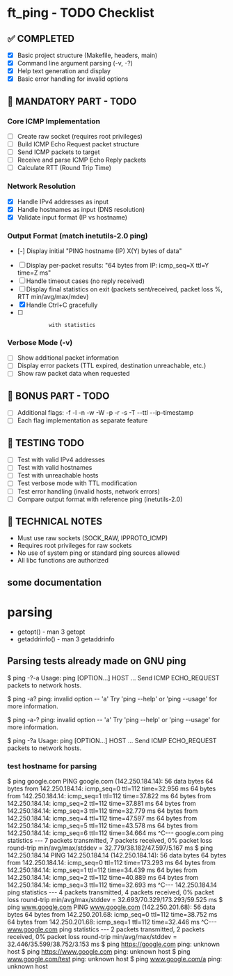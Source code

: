 # ft_ping - TODO Checklist

## ✅ COMPLETED
- [x] Basic project structure (Makefile, headers, main)
- [x] Command line argument parsing (-v, -?)
- [x] Help text generation and display
- [x] Basic error handling for invalid options

## 🔄 MANDATORY PART - TODO

### Core ICMP Implementation
- [ ] Create raw socket (requires root privileges)
- [ ] Build ICMP Echo Request packet structure
- [ ] Send ICMP packets to target
- [ ] Receive and parse ICMP Echo Reply packets
- [ ] Calculate RTT (Round Trip Time)

### Network Resolution
- [x] Handle IPv4 addresses as input
- [x] Handle hostnames as input (DNS resolution)
- [x] Validate input format (IP vs hostname)

### Output Format (match inetutils-2.0 ping)
- [-] Display initial "PING hostname (IP) X(Y) bytes of data"
- [ ] Display per-packet results: "64 bytes from IP: icmp_seq=X ttl=Y time=Z ms"
- [ ] Handle timeout cases (no reply received)
- [ ] Display final statistics on exit (packets sent/received, packet loss %, RTT min/avg/max/mdev)
- [x] Handle Ctrl+C gracefully 
- [ ]               with statistics

### Verbose Mode (-v)
- [ ] Show additional packet information
- [ ] Display error packets (TTL expired, destination unreachable, etc.)
- [ ] Show raw packet data when requested

## 🎯 BONUS PART - TODO
- [ ] Additional flags: -f -l -n -w -W -p -r -s -T --ttl --ip-timestamp
- [ ] Each flag implementation as separate feature

## 🧪 TESTING TODO
- [ ] Test with valid IPv4 addresses
- [ ] Test with valid hostnames
- [ ] Test with unreachable hosts
- [ ] Test verbose mode with TTL modification
- [ ] Test error handling (invalid hosts, network errors)
- [ ] Compare output format with reference ping (inetutils-2.0)

## 📝 TECHNICAL NOTES
- Must use raw sockets (SOCK_RAW, IPPROTO_ICMP)
- Requires root privileges for raw sockets
- No use of system ping or standard ping sources allowed
- All libc functions are authorized

## some documentation
# parsing
- getopt() - man 3 getopt
- getaddrinfo() - man 3 getaddrinfo



## Parsing tests already made on GNU ping

$ ping -?-a
Usage: ping [OPTION...] HOST ...
Send ICMP ECHO_REQUEST packets to network hosts.

$ ping -a?
ping: invalid option -- 'a'
Try 'ping --help' or 'ping --usage' for more information.

$ ping -a-?
ping: invalid option -- 'a'
Try 'ping --help' or 'ping --usage' for more information.

$ ping -?a
Usage: ping [OPTION...] HOST ...
Send ICMP ECHO_REQUEST packets to network hosts.

### test hostname for parsing

$ ping google.com
PING google.com (142.250.184.14): 56 data bytes
64 bytes from 142.250.184.14: icmp_seq=0 ttl=112 time=32.956 ms
64 bytes from 142.250.184.14: icmp_seq=1 ttl=112 time=37.822 ms
64 bytes from 142.250.184.14: icmp_seq=2 ttl=112 time=37.881 ms
64 bytes from 142.250.184.14: icmp_seq=3 ttl=112 time=32.779 ms
64 bytes from 142.250.184.14: icmp_seq=4 ttl=112 time=47.597 ms
64 bytes from 142.250.184.14: icmp_seq=5 ttl=112 time=43.578 ms
64 bytes from 142.250.184.14: icmp_seq=6 ttl=112 time=34.664 ms
^C--- google.com ping statistics ---
7 packets transmitted, 7 packets received, 0% packet loss
round-trip min/avg/max/stddev = 32.779/38.182/47.597/5.167 ms
$ ping 142.250.184.14
PING 142.250.184.14 (142.250.184.14): 56 data bytes
64 bytes from 142.250.184.14: icmp_seq=0 ttl=112 time=173.293 ms
64 bytes from 142.250.184.14: icmp_seq=1 ttl=112 time=34.439 ms
64 bytes from 142.250.184.14: icmp_seq=2 ttl=112 time=40.889 ms
64 bytes from 142.250.184.14: icmp_seq=3 ttl=112 time=32.693 ms
^C--- 142.250.184.14 ping statistics ---
4 packets transmitted, 4 packets received, 0% packet loss
round-trip min/avg/max/stddev = 32.693/70.329/173.293/59.525 ms
$ ping www.google.com
PING www.google.com (142.250.201.68): 56 data bytes
64 bytes from 142.250.201.68: icmp_seq=0 ttl=112 time=38.752 ms
64 bytes from 142.250.201.68: icmp_seq=1 ttl=112 time=32.446 ms
^C--- www.google.com ping statistics ---
2 packets transmitted, 2 packets received, 0% packet loss
round-trip min/avg/max/stddev = 32.446/35.599/38.752/3.153 ms
$ ping https://google.com
ping: unknown host
$ ping https://www.google.com
ping: unknown host
$ ping www.google.com/test
ping: unknown host
$ ping www.google.com/a
ping: unknown host



